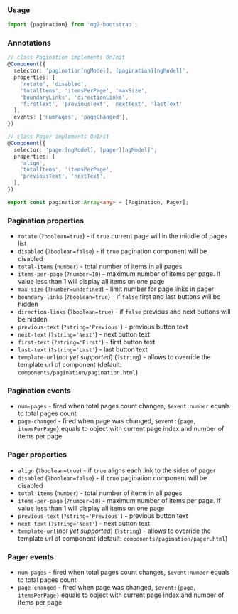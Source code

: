 ### Usage
```typescript
import {pagination} from 'ng2-bootstrap';
```

### Annotations
```typescript
// class Pagination implements OnInit
@Component({
  selector: 'pagination[ngModel], [pagination][ngModel]',
  properties: [
    'rotate', 'disabled',
    'totalItems', 'itemsPerPage', 'maxSize',
    'boundaryLinks', 'directionLinks',
    'firstText', 'previousText', 'nextText', 'lastText'
  ],
  events: ['numPages', 'pageChanged'],
})

// class Pager implements OnInit
@Component({
  selector: 'pager[ngModel], [pager][ngModel]',
  properties: [
    'align',
    'totalItems', 'itemsPerPage',
    'previousText', 'nextText',
  ],
})

export const pagination:Array<any> = [Pagination, Pager];
```
### Pagination properties
  - `rotate` (`?boolean=true`) - if `true` current page will in the middle of pages list
  - `disabled` (`?boolean=false`) - if `true` pagination component will be disabled
  - `total-items` (`number`) - total number of items in all pages
  - `items-per-page` (`?number=10`) - maximum number of items per page. If value less than 1 will display all items on one page
  - `max-size` (`?number=undefined`) - limit number for page links in pager
  - `boundary-links` (`?boolean=true`) - if `false` first and last buttons will be hidden
  - `direction-links` (`?boolean=true`) - if `false` previous and next buttons will be hidden
  - `previous-text` (`?string='Previous'`) - previous button text
  - `next-text` (`?string='Next'`) - next button text
  - `first-text` (`?string='First'`) - first button text
  - `last-text` (`?string='Last'`) - last button text
  - `template-url`(*not yet supported*) (`?string`) - allows to override the template url of component (default: `components/pagination/pagination.html`)

### Pagination events
  - `num-pages` - fired when total pages count changes, `$event:number` equals to total pages count
  - `page-changed` - fired when page was changed, `$event:{page, itemsPerPage}` equals to object with current page index and number of items per page

### Pager properties
  - `align` (`?boolean=true`) - if `true` aligns each link to the sides of pager
  - `disabled` (`?boolean=false`) - if `true` pagination component will be disabled
  - `total-items` (`number`) - total number of items in all pages
  - `items-per-page` (`?number=10`) - maximum number of items per page. If value less than 1 will display all items on one page
  - `previous-text` (`?string='Previous'`) - previous button text
  - `next-text` (`?string='Next'`) - next button text
  - `template-url`(*not yet supported*) (`?string`) - allows to override the template url of component (default: `components/pagination/pager.html`)

### Pager events
  - `num-pages` - fired when total pages count changes, `$event:number` equals to total pages count
  - `page-changed` - fired when page was changed, `$event:{page, itemsPerPage}` equals to object with current page index and number of items per page
